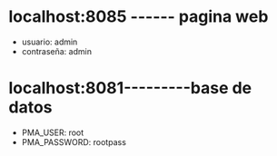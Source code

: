 # localhost:8085 ------ pagina web
* usuario: admin
* contraseña: admin


# localhost:8081---------base de datos
 * PMA_USER: root
 * PMA_PASSWORD: rootpass

